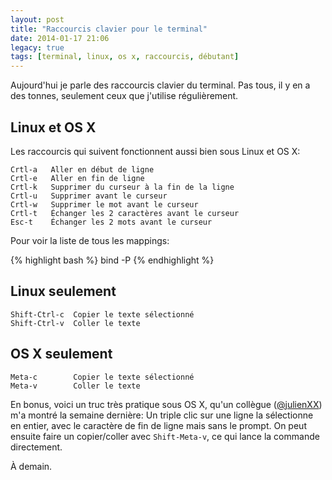 ```yaml
---
layout: post
title: "Raccourcis clavier pour le terminal"
date: 2014-01-17 21:06
legacy: true
tags: [terminal, linux, os x, raccourcis, débutant]
---
```




Aujourd'hui je parle des raccourcis clavier du terminal. Pas tous, il y
en a des tonnes, seulement ceux que j'utilise régulièrement.

<!-- more -->

Linux et OS X
-------------

Les raccourcis qui suivent fonctionnent aussi bien sous Linux et
OS X:

    Crtl-a   Aller en début de ligne
    Crtl-e   Aller en fin de ligne
    Crtl-k   Supprimer du curseur à la fin de la ligne
    Crtl-u   Supprimer avant le curseur
    Crtl-w   Supprimer le mot avant le curseur
    Crtl-t   Échanger les 2 caractères avant le curseur
    Esc-t    Échanger les 2 mots avant le curseur

Pour voir la liste de tous les mappings:

{% highlight bash %}
bind -P
{% endhighlight %}

Linux seulement
---------------

    Shift-Ctrl-c  Copier le texte sélectionné
    Shift-Ctrl-v  Coller le texte

OS X seulement
--------------

    Meta-c        Copier le texte sélectionné
    Meta-v        Coller le texte

En bonus, voici un truc très pratique sous OS X, qu'un collègue
([@julienXX](https://twitter.com/julienXX)) m'a
montré la semaine dernière: Un triple clic sur une ligne la sélectionne en
entier, avec le caractère de fin de ligne mais sans le prompt. On peut ensuite
faire un copier/coller avec `Shift-Meta-v`, ce qui lance la commande
directement.



À demain.


